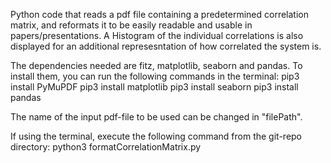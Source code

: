 Python code that reads a pdf file containing a predetermined correlation matrix, and reformats it to be easily readable and usable in papers/presentations.
A Histogram of the individual correlations is also displayed for an additional represesntation of how correlated the system is.

The dependencies needed are fitz, matplotlib, seaborn and pandas. 
To install them, you can run the following commands in the terminal:
  pip3 install PyMuPDF
  pip3 install matplotlib
  pip3 install seaborn
  pip3 install pandas

The name of the input pdf-file to be used can be changed in "filePath".

If using the terminal, execute the following command from the git-repo directory:
  python3 formatCorrelationMatrix.py




